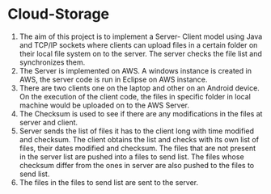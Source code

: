 # Cloud-Storage

1. The aim of this project is to implement a Server- Client model using Java and TCP/IP sockets where clients can upload files in a certain folder on their local file system on to the server. The server checks the file list and synchronizes them. 
2. The Server is implemented on AWS. A windows instance is created in AWS, the server code is run in Eclipse on AWS instance. 
3. There are two clients one on the laptop and other on an Android device. On the execution of the client code, the files in specific folder in local machine would be uploaded on to the AWS Server.
4. The Checksum is used to see if there are any modifications in the files at server and client.
5. Server sends the list of files it has to the client long with time modified and checksum. The client obtains the list and checks with its own list of files, their dates modified and checksum. The files that are not present in the server list are pushed into a files to send list. The files whose checksum differ from the ones in server are also pushed to the files to send list. 
6. The files in the files to send list are sent to the server.
